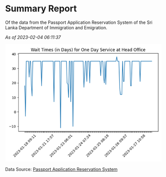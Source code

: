 # Summary Report

Of the data from the Passport Application Reservation System of the Sri Lanka Department of Immigration and Emigration.

*As of 2023-02-04 06:11:37*

![Wait Time Chart](summary.wait_time_chart.png)

Data Source: [Passport Application Reservation System](https://eservices.immigration.gov.lk:8443/appointment/pages/reservationApplication.xhtml)